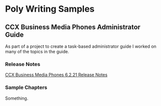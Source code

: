 # Poly Writing Samples

## CCX Business Media Phones Administrator Guide

As part of a project to create a task-based administrator guide I worked on many of the topics in the guide.

### Release Notes

[CCX Business Media Phones 6.2.21 Release Notes](https://support.polycom.com/content/dam/polycom-support/products/voice/ccx-phones/release-notes/en/ccx-release-notes-6-2-21.pdf)



### Sample Chapters
Something.